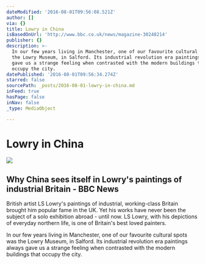 ```yaml
---
dateModified: '2016-08-01T09:56:08.521Z'
author: []
via: {}
title: Lowry in China
isBasedOnUrl: 'http://www.bbc.co.uk/news/magazine-30248214'
publisher: {}
description: >-
  In our few years living in Manchester, one of our favourite cultural spots was
  the Lowry Museum, in Salford. Its industrial revolution era paintings always
  gave us a strange feeling when contrasted with the modern buildings that
  occupy the city.
datePublished: '2016-08-01T09:56:34.274Z'
starred: false
sourcePath: _posts/2016-08-01-lowry-in-china.md
inFeed: true
hasPage: false
inNav: false
_type: MediaObject

---
```

# Lowry in China

<article style=""><img src="https://imgflo.herokuapp.com/graph/vahj1ThiexotieMo/ac7fea7feaffad287a0c2d99d72fcde2/noop.jpg?input=http%3A%2F%2Fichef.bbci.co.uk%2Fnews%2F1024%2Fmedia%2Fimages%2F79536000%2Fjpg%2F_79536096_detail-index.jpg" /><h1>Why China sees itself in Lowry's paintings of industrial Britain - BBC News</h1><p>British artist LS Lowry's paintings of industrial, working-class Britain brought him popular fame in the UK. Yet his works have never been the subject of a solo exhibition abroad - until now. LS Lowry, with his depictions of everyday northern life, is one of Britain's best loved painters.</p></article>

In our few years living in Manchester, one of our favourite cultural spots was the Lowry Museum, in Salford. Its industrial revolution era paintings always gave us a strange feeling when contrasted with the modern buildings that occupy the city.